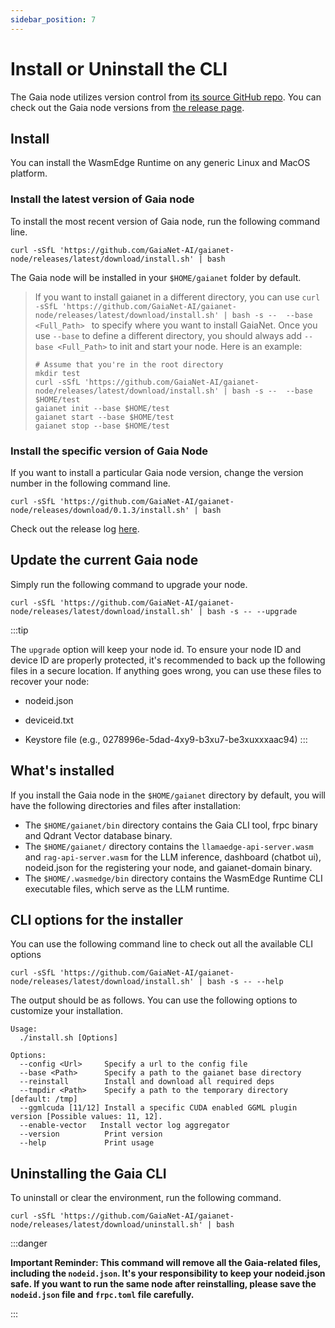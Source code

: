 ```yaml
---
sidebar_position: 7
---
```


# Install or Uninstall the CLI

The Gaia node utilizes version control from [its source GitHub repo](https://github.com/GaiaNet-AI/gaianet-node). You can check out the Gaia node versions from [the release page](https://github.com/GaiaNet-AI/gaianet-node/releases).

## Install

You can install the WasmEdge Runtime on any generic Linux and MacOS platform.

### Install the latest version of Gaia node

To install the most recent version of Gaia node, run the following command line.

```
curl -sSfL 'https://github.com/GaiaNet-AI/gaianet-node/releases/latest/download/install.sh' | bash
```

The Gaia node will be installed in your `$HOME/gaianet` folder by default. 

> If you want to install gaianet in a different directory, you can use `curl -sSfL 'https://github.com/GaiaNet-AI/gaianet-node/releases/latest/download/install.sh' | bash -s --  --base <Full_Path> ` to specify where you want to install GaiaNet. Once you use `--base` to define a different directory, you should always add `--base <Full_Path>` to init and start your node.
> Here is an example:
> ```
> # Assume that you're in the root directory
> mkdir test
> curl -sSfL 'https://github.com/GaiaNet-AI/gaianet-node/releases/latest/download/install.sh' | bash -s --  --base $HOME/test
> gaianet init --base $HOME/test
> gaianet start --base $HOME/test
> gaianet stop --base $HOME/test
> ```

### Install the specific version of Gaia Node

If you want to install a particular Gaia node version, change the version number in the following command line.

```
curl -sSfL 'https://github.com/GaiaNet-AI/gaianet-node/releases/download/0.1.3/install.sh' | bash
```

Check out the release log [here](https://github.com/GaiaNet-AI/gaianet-node/releases).

## Update the current Gaia node

Simply run the following command to upgrade your node.

```
curl -sSfL 'https://github.com/GaiaNet-AI/gaianet-node/releases/latest/download/install.sh' | bash -s -- --upgrade
```

:::tip

The `upgrade` option will keep your node id. To ensure your node ID and device ID are properly protected, it's recommended to back up the following files in a secure location. If anything goes wrong, you can use these files to recover your node:

* nodeid.json

* deviceid.txt

* Keystore file (e.g., 0278996e-5dad-4xy9-b3xu7-be3xuxxxaac94)
:::

## What's installed

If you install the Gaia node in the `$HOME/gaianet` directory by default, you will have the following directories and files after installation:

* The `$HOME/gaianet/bin` directory contains the Gaia CLI tool, frpc binary and Qdrant Vector database binary.
* The `$HOME/gaianet/` directory contains the `llamaedge-api-server.wasm` and `rag-api-server.wasm` for the LLM inference, dashboard (chatbot ui), nodeid.json for the registering your node, and gaianet-domain binary.
* The `$HOME/.wasmedge/bin` directory contains the WasmEdge Runtime CLI executable files, which serve as the LLM runtime.

## CLI options for the installer

You can use the following command line to check out all the available CLI options

```
curl -sSfL 'https://github.com/GaiaNet-AI/gaianet-node/releases/latest/download/install.sh' | bash -s -- --help
```

The output should be as follows. You can use the following options to customize your installation.

```
Usage:
  ./install.sh [Options]

Options:
  --config <Url>     Specify a url to the config file
  --base <Path>      Specify a path to the gaianet base directory
  --reinstall        Install and download all required deps
  --tmpdir <Path>    Specify a path to the temporary directory [default: /tmp]
  --ggmlcuda [11/12] Install a specific CUDA enabled GGML plugin version [Possible values: 11, 12].
  --enable-vector   Install vector log aggregator
  --version          Print version
  --help             Print usage
```

## Uninstalling the Gaia CLI

To uninstall or clear the environment, run the following command.

```
curl -sSfL 'https://github.com/GaiaNet-AI/gaianet-node/releases/latest/download/uninstall.sh' | bash
```

:::danger

**Important Reminder: This command will remove all the Gaia-related files, including the `nodeid.json`. It's your responsibility to keep your nodeid.json safe. If you want to run the same node after reinstalling, please save the `nodeid.json` file and `frpc.toml` file carefully.**

:::
